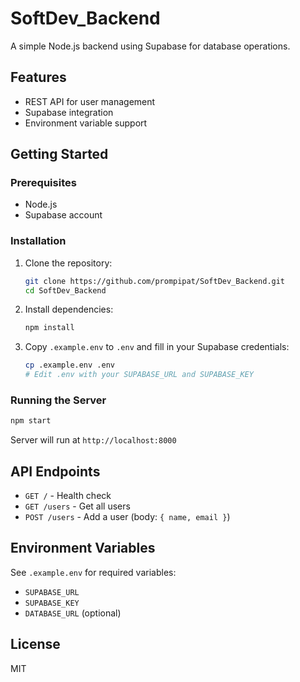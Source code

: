 # SoftDev_Backend

A simple Node.js backend using Supabase for database operations.

## Features

- REST API for user management
- Supabase integration
- Environment variable support

## Getting Started

### Prerequisites

- Node.js
- Supabase account

### Installation

1. Clone the repository:
   ```sh
   git clone https://github.com/prompipat/SoftDev_Backend.git
   cd SoftDev_Backend
   ```
2. Install dependencies:
   ```sh
   npm install
   ```
3. Copy `.example.env` to `.env` and fill in your Supabase credentials:
   ```sh
   cp .example.env .env
   # Edit .env with your SUPABASE_URL and SUPABASE_KEY
   ```

### Running the Server

```sh
npm start
```

Server will run at `http://localhost:8000`

## API Endpoints

- `GET /` - Health check
- `GET /users` - Get all users
- `POST /users` - Add a user (body: `{ name, email }`)

## Environment Variables

See `.example.env` for required variables:

- `SUPABASE_URL`
- `SUPABASE_KEY`
- `DATABASE_URL` (optional)

## License

MIT
